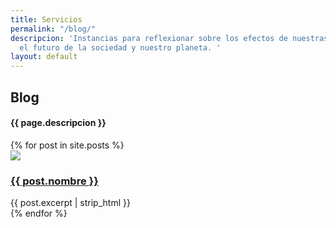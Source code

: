 ```yaml
---
title: Servicios
permalink: "/blog/"
descripcion: 'Instancias para reflexionar sobre los efectos de nuestras acciones en
  el futuro de la sociedad y nuestro planeta. '
layout: default
---
```


<section class="container" id="servicios">
  <div class="col-xs-10 col-xs-offset-1">
    <div class="row">
      <div class="col-xs-12 col-sm-3">
        <h2 class="title">Blog</h2>
        <h4>{{ page.descripcion }}</h4>
      </div>
      {% for post in site.posts %}
      <div class="col-xs-10 col-sm-3">
        <a href="{{site.baseurl}}{{post.url}}"><img class="img-responsive" src="{{site.baseurl}}{{ post.portada }}" /></a>
        <h3><a href="{{site.baseurl}}{{post.url}}">{{ post.nombre }}</a></h3>
        {{ post.excerpt | strip_html }}
      </div>
      {% endfor %}
    </div>
  </div>
</section>
